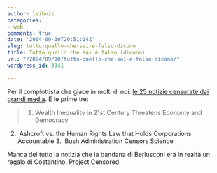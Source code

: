 ```yaml
---
author: leibniz
categories:
- web
comments: true
date: '2004-09-10T20:51:14Z'
slug: tutto-quello-che-sai-e-falso-dicono
title: Tutto quello che sai è falso (dicono)
url: "/2004/09/10/tutto-quello-che-sai-e-falso-dicono/"
wordpress_id: 3341

---
```

Per il complottista che giace in molti di noi: [le 25 notizie censurate dai grandi media](http://www.projectcensored.org/publications/2005/index.html). E le prime tre:


> 1. Wealth Inequality in 21st Century Threatens Economy and Democracy
2.  Ashcroft vs. the Human Rights Law that Holds Corporations Accountable
3.  Bush Administration Censors Science


Manca del tutto la notizia che la bandana di Berlusconi era in realtà un regalo di Costantino.
Project Censored
